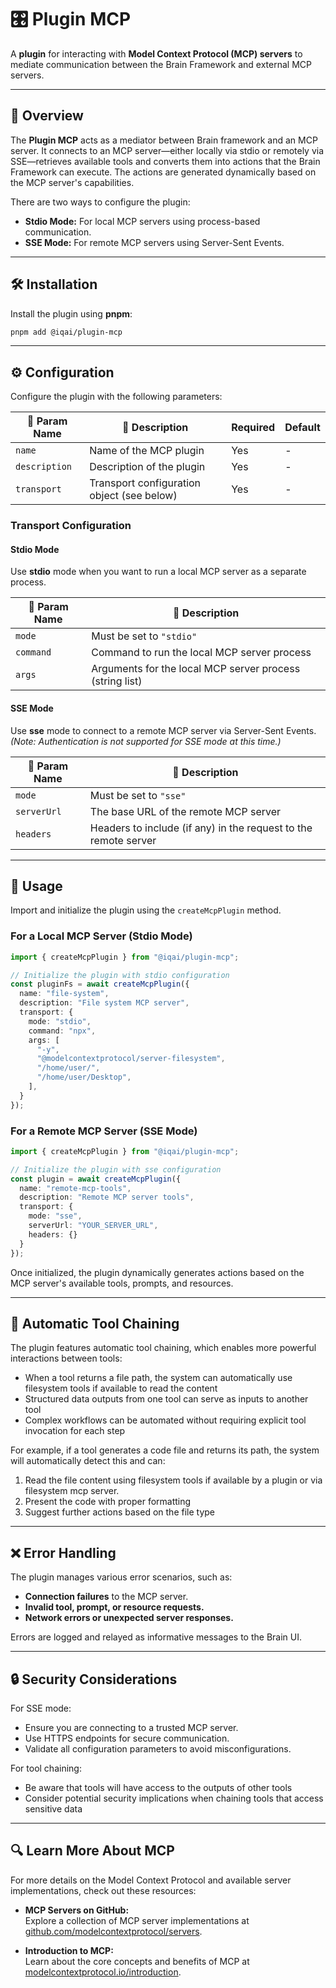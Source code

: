 # 🎛 Plugin MCP

A **plugin** for interacting with **Model Context Protocol (MCP) servers** to mediate communication between the Brain Framework and external MCP servers.

---

## 📌 Overview

The **Plugin MCP** acts as a mediator between Brain framework and an MCP server. It connects to an MCP server—either locally via stdio or remotely via SSE—retrieves available tools and converts them into actions that the Brain Framework can execute. The actions are generated dynamically based on the MCP server's capabilities.

There are two ways to configure the plugin:

- **Stdio Mode:** For local MCP servers using process-based communication.
- **SSE Mode:** For remote MCP servers using Server-Sent Events.

---

## 🛠 Installation

Install the plugin using **pnpm**:

```bash
pnpm add @iqai/plugin-mcp
```

---

## ⚙ Configuration

Configure the plugin with the following parameters:

| 🔧 Param Name     | 📜 Description                                                | Required | Default |
|-------------------|--------------------------------------------------------------|----------|---------|
| `name`            | Name of the MCP plugin                                       | Yes      | -       |
| `description`     | Description of the plugin                                    | Yes      | -       |
| `transport`       | Transport configuration object (see below)                   | Yes      | -       |

### Transport Configuration

#### Stdio Mode

Use **stdio** mode when you want to run a local MCP server as a separate process.

| 🔧 Param Name      | 📜 Description                                           |
|--------------------|-----------------------------------------------------------|
| `mode`             | Must be set to `"stdio"`                                  |
| `command`          | Command to run the local MCP server process               |
| `args`             | Arguments for the local MCP server process (string list)  |

#### SSE Mode

Use **sse** mode to connect to a remote MCP server via Server-Sent Events. *(Note: Authentication is not supported for SSE mode at this time.)*

| 🔧 Param Name      | 📜 Description                                           |
|--------------------|-----------------------------------------------------------|
| `mode`             | Must be set to `"sse"`                                    |
| `serverUrl`        | The base URL of the remote MCP server                     |
| `headers`          | Headers to include (if any) in the request to the remote server |

---

## 🚀 Usage

Import and initialize the plugin using the `createMcpPlugin` method.

### For a Local MCP Server (Stdio Mode)

```typescript
import { createMcpPlugin } from "@iqai/plugin-mcp";

// Initialize the plugin with stdio configuration
const pluginFs = await createMcpPlugin({
  name: "file-system",
  description: "File system MCP server",
  transport: {
    mode: "stdio",
    command: "npx",
    args: [
      "-y",
      "@modelcontextprotocol/server-filesystem",
      "/home/user/",
      "/home/user/Desktop",
    ],
  }
});
```

### For a Remote MCP Server (SSE Mode)

```typescript
import { createMcpPlugin } from "@iqai/plugin-mcp";

// Initialize the plugin with sse configuration
const plugin = await createMcpPlugin({
  name: "remote-mcp-tools",
  description: "Remote MCP server tools",
  transport: {
    mode: "sse",
    serverUrl: "YOUR_SERVER_URL",
    headers: {}
  }
});
```

Once initialized, the plugin dynamically generates actions based on the MCP server's available tools, prompts, and resources.

---

## 🔄 Automatic Tool Chaining

The plugin features automatic tool chaining, which enables more powerful interactions between tools:

- When a tool returns a file path, the system can automatically use filesystem tools if available to read the content
- Structured data outputs from one tool can serve as inputs to another tool
- Complex workflows can be automated without requiring explicit tool invocation for each step

For example, if a tool generates a code file and returns its path, the system will automatically detect this and can:

1. Read the file content using filesystem tools if available by a plugin or via filesystem mcp server.
2. Present the code with proper formatting
3. Suggest further actions based on the file type

---

## ❌ Error Handling

The plugin manages various error scenarios, such as:

- **Connection failures** to the MCP server.
- **Invalid tool, prompt, or resource requests.**
- **Network errors or unexpected server responses.**

Errors are logged and relayed as informative messages to the Brain UI.

---

## 🔒 Security Considerations

For SSE mode:

- Ensure you are connecting to a trusted MCP server.
- Use HTTPS endpoints for secure communication.
- Validate all configuration parameters to avoid misconfigurations.

For tool chaining:

- Be aware that tools will have access to the outputs of other tools
- Consider potential security implications when chaining tools that access sensitive data

---

## 🔍 Learn More About MCP

For more details on the Model Context Protocol and available server implementations, check out these resources:

- **MCP Servers on GitHub:**  
  Explore a collection of MCP server implementations at [github.com/modelcontextprotocol/servers](https://github.com/modelcontextprotocol/servers).

- **Introduction to MCP:**  
  Learn about the core concepts and benefits of MCP at [modelcontextprotocol.io/introduction](https://modelcontextprotocol.io/introduction).

